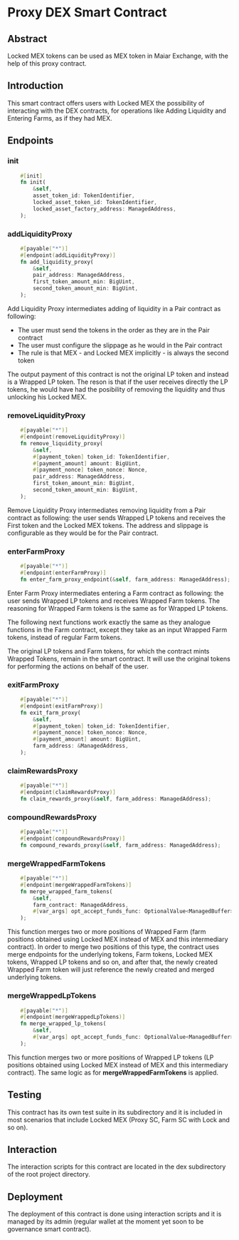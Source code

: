 # Proxy DEX Smart Contract

## Abstract

Locked MEX tokens can be used as MEX token in Maiar Exchange, with the help of this proxy contract.

## Introduction

This smart contract offers users with Locked MEX the possibility of interacting with the DEX contracts, for operations like Adding Liquidity and Entering Farms, as if they had MEX.

## Endpoints

### init

```rust
    #[init]
    fn init(
        &self,
        asset_token_id: TokenIdentifier,
        locked_asset_token_id: TokenIdentifier,
        locked_asset_factory_address: ManagedAddress,
    );
```

### addLiquidityProxy

```rust
    #[payable("*")]
    #[endpoint(addLiquidityProxy)]
    fn add_liquidity_proxy(
        &self,
        pair_address: ManagedAddress,
        first_token_amount_min: BigUint,
        second_token_amount_min: BigUint,
    );
```

Add Liquidity Proxy intermediates adding of liquidity in a Pair contract as following:
- The user must send the tokens in the order as they are in the Pair contract
- The user must configure the slippage as he would in the Pair contract
- The rule is that MEX - and Locked MEX implicitly - is always the second token

The output payment of this contract is not the original LP token and instead is a Wrapped LP token. The reson is that if the user receives directly the LP tokens, he would have had the posibility of removing the liquidity and thus unlocking his Locked MEX.

### removeLiquidityProxy

```rust
    #[payable("*")]
    #[endpoint(removeLiquidityProxy)]
    fn remove_liquidity_proxy(
        &self,
        #[payment_token] token_id: TokenIdentifier,
        #[payment_amount] amount: BigUint,
        #[payment_nonce] token_nonce: Nonce,
        pair_address: ManagedAddress,
        first_token_amount_min: BigUint,
        second_token_amount_min: BigUint,
    );
```

Remove Liquidity Proxy intermediates removing liquidity from a Pair contract as following: the user sends Wrapped LP tokens and receives the First token and the Locked MEX tokens. The address and slippage is configurable as they would be for the Pair contract.

### enterFarmProxy

```rust
    #[payable("*")]
    #[endpoint(enterFarmProxy)]
    fn enter_farm_proxy_endpoint(&self, farm_address: ManagedAddress);
```

Enter Farm Proxy intermediates entering a Farm contract as following: the user sends Wrapped LP tokens and receives Wrapped Farm tokens. The reasoning for Wrapped Farm tokens is the same as for Wrapped LP tokens.

The following next functions work exactly the same as they analogue functions in the Farm contract, except they take as an input Wrapped Farm tokens, instead of regular Farm tokens.

The original LP tokens and Farm tokens, for which the contract mints Wrapped Tokens, remain in the smart contract. It will use the original tokens for performing the actions on behalf of the user.

### exitFarmProxy

```rust
    #[payable("*")]
    #[endpoint(exitFarmProxy)]
    fn exit_farm_proxy(
        &self,
        #[payment_token] token_id: TokenIdentifier,
        #[payment_nonce] token_nonce: Nonce,
        #[payment_amount] amount: BigUint,
        farm_address: &ManagedAddress,
    );
```

### claimRewardsProxy

```rust
    #[payable("*")]
    #[endpoint(claimRewardsProxy)]
    fn claim_rewards_proxy(&self, farm_address: ManagedAddress);
```

### compoundRewardsProxy

```rust
    #[payable("*")]
    #[endpoint(compoundRewardsProxy)]
    fn compound_rewards_proxy(&self, farm_address: ManagedAddress);
```

### mergeWrappedFarmTokens

```rust
    #[payable("*")]
    #[endpoint(mergeWrappedFarmTokens)]
    fn merge_wrapped_farm_tokens(
        &self,
        farm_contract: ManagedAddress,
        #[var_args] opt_accept_funds_func: OptionalValue<ManagedBuffer>,
    );
```

This function merges two or more positions of Wrapped Farm (farm positions obtained using Locked MEX instead of MEX and this intermediary contract). In order to merge two positions of this type, the contract uses merge endpoints for the underlying tokens, Farm tokens, Locked MEX tokens, Wrapped LP tokens and so on, and after that, the newly created Wrapped Farm token will just reference the newly created and merged underlying tokens.

### mergeWrappedLpTokens

```rust
    #[payable("*")]
    #[endpoint(mergeWrappedLpTokens)]
    fn merge_wrapped_lp_tokens(
        &self,
        #[var_args] opt_accept_funds_func: OptionalValue<ManagedBuffer>,
    );
```

This function merges two or more positions of Wrapped LP tokens (LP positions obtained using Locked MEX instead of MEX and this intermediary contract). The same logic as for __mergeWrappedFarmTokens__ is applied.

## Testing

This contract has its own test suite in its subdirectory and it is included in most scenarios that include Locked MEX (Proxy SC, Farm SC with Lock and so on).

## Interaction

The interaction scripts for this contract are located in the dex subdirectory of the root project directory.

## Deployment

The deployment of this contract is done using interaction scripts and it is managed by its admin (regular wallet at the moment yet soon to be governance smart contract).
